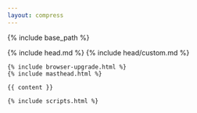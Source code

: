 ```yaml
---
layout: compress
---
```


{% include base_path %}

<!doctype html>
<html lang="{{ site.locale | slice: 0,2 }}" class="no-js">
  <head>
    {% include head.md %}
    {% include head/custom.md %}
  </head>

  <body>

    {% include browser-upgrade.html %}
    {% include masthead.html %}

    {{ content }}

    {% include scripts.html %}

  </body>
</html>

